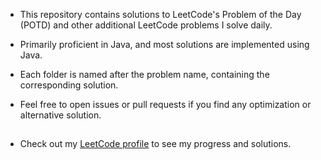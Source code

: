 * This repository contains solutions to LeetCode's Problem of the Day (POTD) and other additional LeetCode problems I solve daily.
- Primarily proficient in Java, and most solutions are implemented using Java.
* Each folder is named after the problem name, containing the corresponding solution.
- Feel free to open issues or pull requests if you find any optimization or alternative solution.
##
- Check out my [LeetCode profile](https://leetcode.com/AyushiiVarshney) to see my progress and solutions.
